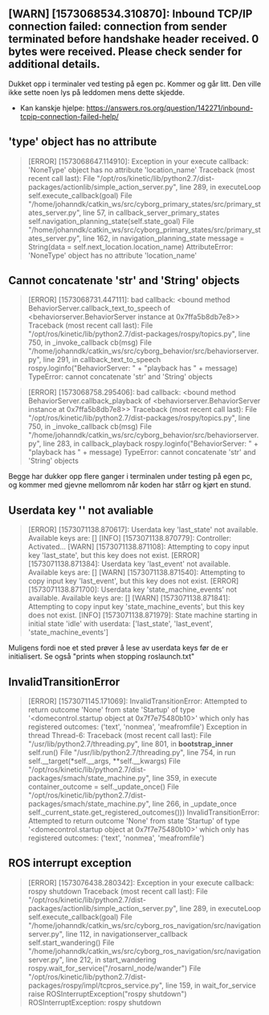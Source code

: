 ## [WARN] [1573068534.310870]: Inbound TCP/IP connection failed: connection from sender terminated before handshake header received. 0 bytes were received. Please check sender for additional details. ##
Dukket opp i terminaler ved testing på egen pc. Kommer og går litt. Den ville ikke sette noen lys på leddomen mens dette skjedde. 
- Kan kanskje hjelpe: https://answers.ros.org/question/142271/inbound-tcpip-connection-failed-help/

## 'type' object has no attribute ##
> [ERROR] [1573068647.114910]: Exception in your execute callback: 'NoneType' object has no attribute 'location_name'
Traceback (most recent call last):
  File "/opt/ros/kinetic/lib/python2.7/dist-packages/actionlib/simple_action_server.py", line 289, in executeLoop
    self.execute_callback(goal)
  File "/home/johanndk/catkin_ws/src/cyborg_primary_states/src/primary_states_server.py", line 57, in callback_server_primary_states
    self.navigation_planning_state(self.state_goal)
  File "/home/johanndk/catkin_ws/src/cyborg_primary_states/src/primary_states_server.py", line 162, in navigation_planning_state
    message = String(data = self.next_location.location_name)
AttributeError: 'NoneType' object has no attribute 'location_name'


## Cannot concatenate 'str' and 'String' objects ##
> [ERROR] [1573068731.447111]: bad callback: <bound method BehaviorServer.callback_text_to_speech of <behaviorserver.BehaviorServer instance at 0x7ffa5b8db7e8>>
Traceback (most recent call last):
  File "/opt/ros/kinetic/lib/python2.7/dist-packages/rospy/topics.py", line 750, in _invoke_callback
    cb(msg)
  File "/home/johanndk/catkin_ws/src/cyborg_behavior/src/behaviorserver.py", line 291, in callback_text_to_speech
    rospy.loginfo("BehaviorServer: " + "playback has " + message)
TypeError: cannot concatenate 'str' and 'String' objects


> [ERROR] [1573068758.295406]: bad callback: <bound method BehaviorServer.callback_playback of <behaviorserver.BehaviorServer instance at 0x7ffa5b8db7e8>>
Traceback (most recent call last):
  File "/opt/ros/kinetic/lib/python2.7/dist-packages/rospy/topics.py", line 750, in _invoke_callback
    cb(msg)
  File "/home/johanndk/catkin_ws/src/cyborg_behavior/src/behaviorserver.py", line 283, in callback_playback
    rospy.loginfo("BehaviorServer: " + "playback has " + message)
TypeError: cannot concatenate 'str' and 'String' objects


Begge har dukker opp flere ganger i terminalen under testing på egen pc, og kommer med gjevne mellomrom når koden har stårr og kjørt en stund.


## Userdata key '' not avaliable ## 
> [ERROR] [1573071138.870617]: Userdata key 'last_state' not available. Available keys are: []
[INFO] [1573071138.870779]: Controller: Activated...
[WARN] [1573071138.871108]: Attempting to copy input key 'last_state', but this key does not exist.
[ERROR] [1573071138.871384]: Userdata key 'last_event' not available. Available keys are: []
[WARN] [1573071138.871540]: Attempting to copy input key 'last_event', but this key does not exist.
[ERROR] [1573071138.871700]: Userdata key 'state_machine_events' not available. Available keys are: []
[WARN] [1573071138.871841]: Attempting to copy input key 'state_machine_events', but this key does not exist.
[INFO] [1573071138.871979]: State machine starting in initial state 'idle' with userdata: 
	['last_state', 'last_event', 'state_machine_events']

Muligens fordi noe et sted prøver å lese av userdata keys før de er initialisert. Se også "prints when stopping roslaunch.txt"


## InvalidTransitionError ## 
> [ERROR] [1573071145.171069]: InvalidTransitionError: Attempted to return outcome 'None' from state 'Startup' of type '<domecontrol.startup object at 0x7f7e75480b10>' which only has registered outcomes: ('text', 'nonmea', 'meafromfile')
Exception in thread Thread-6:
Traceback (most recent call last):
  File "/usr/lib/python2.7/threading.py", line 801, in __bootstrap_inner__
    self.run()
  File "/usr/lib/python2.7/threading.py", line 754, in run
    self.__target(*self.__args, **self.__kwargs)
  File "/opt/ros/kinetic/lib/python2.7/dist-packages/smach/state_machine.py", line 359, in execute
    container_outcome = self._update_once()
  File "/opt/ros/kinetic/lib/python2.7/dist-packages/smach/state_machine.py", line 266, in _update_once
    self._current_state.get_registered_outcomes()))
InvalidTransitionError: Attempted to return outcome 'None' from state 'Startup' of type '<domecontrol.startup object at 0x7f7e75480b10>' which only has registered outcomes: ('text', 'nonmea', 'meafromfile')


## ROS interrupt exception ##
> [ERROR] [1573076438.280342]: Exception in your execute callback: rospy shutdown
Traceback (most recent call last):
  File "/opt/ros/kinetic/lib/python2.7/dist-packages/actionlib/simple_action_server.py", line 289, in executeLoop
    self.execute_callback(goal)
  File "/home/johanndk/catkin_ws/src/cyborg_ros_navigation/src/navigationserver.py", line 112, in navigationserver_callback
    self.start_wandering()
  File "/home/johanndk/catkin_ws/src/cyborg_ros_navigation/src/navigationserver.py", line 212, in start_wandering
    rospy.wait_for_service("/rosarnl_node/wander")
  File "/opt/ros/kinetic/lib/python2.7/dist-packages/rospy/impl/tcpros_service.py", line 159, in wait_for_service
    raise ROSInterruptException("rospy shutdown")
ROSInterruptException: rospy shutdown
